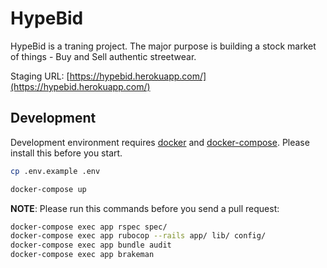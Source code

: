 # HypeBid

HypeBid is a traning project. The major purpose is building a stock market of things - Buy and Sell authentic streetwear.

Staging URL: [https://hypebid.herokuapp.com/](https://hypebid.herokuapp.com/)

## Development

Development environment requires [docker](https://www.docker.com/) and [docker-compose](https://docs.docker.com/compose/). Please install this before you start.

```bash
cp .env.example .env

docker-compose up
```

**NOTE**: Please run this commands before you send a pull request:

```bash
docker-compose exec app rspec spec/
docker-compose exec app rubocop --rails app/ lib/ config/
docker-compose exec app bundle audit
docker-compose exec app brakeman
```
